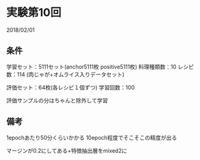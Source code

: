 # 実験第10回
2018/02/01

## 条件
学習セット：5111セット(anchor5111枚 positive5111枚)
料理種類数：10
レシピ数：114
(肉じゃが+オムライス入りデータセット)

評価セット：64枚(各レシピ１個ずつ)
学習回数：100

評価サンプルの分はちゃんと除外して学習

## 備考
1epochあたり50分くらいかかる
10epoch程度でそこそこの精度が出る

マージンが0.2にしてある+特徴抽出層をmixed2に
